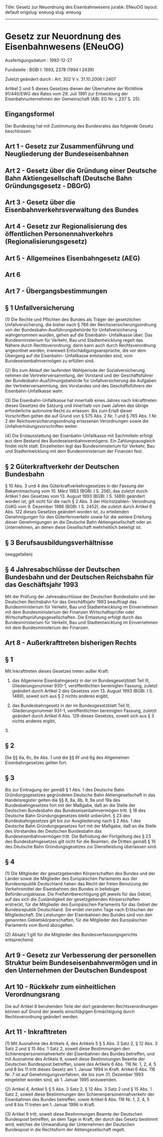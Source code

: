 Title: Gesetz zur Neuordnung des Eisenbahnwesens
jurabk: ENeuOG
layout: default
origslug: eneuog
slug: eneuog

---

# Gesetz zur Neuordnung des Eisenbahnwesens (ENeuOG)

Ausfertigungsdatum
:   1993-12-27

Fundstelle
:   BGBl I: 1993, 2378 (1994 I 2439)

Zuletzt geändert durch
:   Art. 302 V v. 31.10.2006 I 2407

Artikel 2 und 5 dieses Gesetzes dienen der Übernahme der Richtlinie
91/440/EWG des Rates vom 29. Juli 1991 zur Entwicklung der
Eisenbahnunternehmen der Gemeinschaft (ABl. EG Nr. L 237 S. 25).


## Eingangsformel

Der Bundestag hat mit Zustimmung des Bundesrates das folgende Gesetz
beschlossen:


## Art 1 - Gesetz zur Zusammenführung und Neugliederung der Bundeseisenbahnen



## Art 2 - Gesetz über die Gründung einer Deutsche Bahn Aktiengesellschaft (Deutsche Bahn Gründungsgesetz - DBGrG)



## Art 3 - Gesetz über die Eisenbahnverkehrsverwaltung des Bundes



## Art 4 - Gesetz zur Regionalisierung des öffentlichen Personennahverkehrs (Regionalisierungsgesetz)



## Art 5 - Allgemeines Eisenbahngesetz (AEG)



## Art 6



## Art 7 - Übergangsbestimmungen



## § 1 Unfallversicherung

(1) Die Rechte und Pflichten des Bundes als Träger der gesetzlichen
Unfallversicherung, die bisher nach § 766 der
Reichsversicherungsordnung von der Bundesbahn-Ausführungsbehörde für
Unfallversicherung wahrgenommen wurden, gehen auf die Eisenbahn-
Unfallkasse über. Das Bundesministerium für Verkehr, Bau und
Stadtentwicklung regelt das Nähere durch Rechtsverordnung; darin kann
auch durch Rechtsverordnung angeordnet werden, inwieweit
Entschädigungsansprüche, die vor dem Übergang auf die Eisenbahn-
Unfallkasse entstanden sind, vom Bundeseisenbahnvermögen zu erfüllen
sind.

(2) Bis zum Ablauf der laufenden Wahlperiode der Sozialversicherung
nehmen die Vertreterversammlung, der Vorstand und der Geschäftsführer
der Bundesbahn-Ausführungsbehörde für Unfallversicherung die Aufgaben
der Vertreterversammlung, des Vorstandes und des Geschäftsführers der
Eisenbahn-Unfallkasse wahr.

(3) Die Eisenbahn-Unfallkasse hat innerhalb eines Jahres nach
Inkrafttreten dieses Gesetzes die Satzung und innerhalb von zwei
Jahren das übrige erforderliche autonome Recht zu erlassen. Bis zum
Erlaß dieser Vorschriften gelten die auf Grund von § 575 Abs. 2 Nr. 1
und § 765 Abs. 1 Nr. 2 der Reichsversicherungsordnung erlassenen
Verordnungen sowie die Unfallverhütungsvorschriften weiter.

(4) Die Erstausstattung der Eisenbahn-Unfallkasse mit Sachmitteln
erfolgt aus dem Bestand des Bundeseisenbahnvermögens. Ein
Zahlungsausgleich findet nicht statt. Einzelheiten legt das
Bundesministerium für Verkehr, Bau und Stadtentwicklung mit dem
Bundesministerium der Finanzen fest.


## § 2 Güterkraftverkehr der Deutschen Bundesbahn

§ 10 Abs. 3 und 4 des Güterkraftverkehrsgesetzes in der Fassung der
Bekanntmachung vom 10. März 1983 (BGBl. I S. 256), das zuletzt durch
Artikel 1 des Gesetzes vom 13. August 1993 (BGBl. I S. 1489) geändert
worden ist, gilt nicht für die nach § 2 Abs. 3 der Höchstzahlen-
Verordnung GüKG vom 9. Dezember 1986 (BGBl. I S. 2452), die zuletzt
durch Artikel 6 Abs. 122 dieses Gesetzes geändert worden ist, zu
erteilenden Genehmigungen für den Güterfernverkehr sowie für die
weitere Erteilung dieser Genehmigungen an die Deutsche Bahn
Aktiengesellschaft oder an Unternehmen, an denen diese Gesellschaft
mehrheitlich beteiligt ist.


## § 3 Berufsausbildungsverhältnisse

(weggefallen)


## § 4 Jahresabschlüsse der Deutschen Bundesbahn und der Deutschen Reichsbahn für das Geschäftsjahr 1993

Mit der Prüfung der Jahresabschlüsse der Deutschen Bundesbahn und der
Deutschen Reichsbahn für das Geschäftsjahr 1993 beauftragt das
Bundesministerium für Verkehr, Bau und Stadtentwicklung im
Einvernehmen mit dem Bundesministerium der Finanzen Wirtschaftsprüfer
oder Wirtschaftsprüfungsgesellschaften. Die Entlastung erfolgt durch
das Bundesministerium für Verkehr, Bau und Stadtentwicklung im
Einvernehmen mit dem Bundesministerium der Finanzen.


## Art 8 - Außerkrafttreten bisherigen Rechts



## § 1

Mit Inkrafttreten dieses Gesetzes treten außer Kraft:

1.  das Allgemeine Eisenbahngesetz in der im Bundesgesetzblatt Teil III,
    Gliederungsnummer 930-1, veröffentlichten bereinigten Fassung, zuletzt
    geändert durch Artikel 2 des Gesetzes vom 13. August 1993 (BGBl. I S.
    1489), soweit sich aus § 2 nichts anderes ergibt,


2.  das Bundesbahngesetz in der im Bundesgesetzblatt Teil III,
    Gliederungsnummer 931-1, veröffentlichten bereinigten Fassung, zuletzt
    geändert durch Artikel 6 Abs. 129 dieses Gesetzes, soweit sich aus § 3
    nichts anderes ergibt,



3\.


## § 2

Die §§ 6a, 6c, 6e Abs. 1 und die §§ 6f und 6g des Allgemeinen
Eisenbahngesetzes gelten fort.


## § 3

Bis zur Eintragung der gemäß § 1 Abs. 1 des Deutsche Bahn
Gründungsgesetzes gegründeten Deutsche Bahn Aktiengesellschaft in das
Handelsregister gelten die §§ 8, 8a, 8b, 9, 9a und 19a des
Bundesbahngesetzes fort mit der Maßgabe, daß an die Stelle der
Deutschen Bundesbahn das Bundeseisenbahnvermögen tritt. § 18 des
Deutsche Bahn Gründungsgesetzes bleibt unberührt. § 23 des
Bundesbahngesetzes gilt bis zur Ausgliederung nach § 2 Abs. 1 des
Deutsche Bahn Gründungsgesetzes fort mit der Maßgabe, daß an die
Stelle des Vorstandes der Deutschen Bundesbahn das
Bundeseisenbahnvermögen tritt. Die Befristung der Fortgeltung des § 23
des Bundesbahngesetzes gilt nicht für die Beamten, die Dritten gemäß §
16 des Deutsche Bahn Gründungsgesetzes zur Dienstleistung überlassen
sind.


## § 4

(1) Die Mitglieder der gesetzgebenden Körperschaften des Bundes und
der Länder sowie die Mitglieder des Europäischen Parlaments aus der
Bundesrepublik Deutschland haben das Recht der freien Benutzung der
Verkehrsmittel der Eisenbahnen des Bundes in beliebiger
Beförderungsklasse. Die Freifahrtberechtigung gilt jeweils für das
Gebiet, auf das sich die Zuständigkeit der gesetzgebenden
Körperschaften erstreckt, für die Mitglieder des Europäischen
Parlaments für das Gebiet der Bundesrepublik Deutschland. Sie endet
vierzehn Tage nach Erlöschen der Mitgliedschaft. Die Leistungen der
Eisenbahnen des Bundes sind von den genannten Gebietskörperschaften,
für die Mitglieder des Europäischen Parlaments vom Bund abzugelten.

(2) Absatz 1 gilt für die Mitglieder des Bundesverfassungsgerichts
entsprechend.


## Art 9 - Gesetz zur Verbesserung der personellen Struktur beim Bundeseisenbahnvermögen und in den Unternehmen der Deutschen Bundespost



## Art 10 - Rückkehr zum einheitlichen Verordnungsrang

Die auf Artikel 6 beruhenden Teile der dort geänderten
Rechtsverordnungen können auf Grund der jeweils einschlägigen
Ermächtigung durch Rechtsverordnung geändert werden.


## Art 11 - Inkrafttreten

(1) Mit Ausnahme des Artikels 4, des Artikels 5 § 5 Abs. 3 Satz 2, §
12 Abs. 3 Satz 2 und § 15 Abs. 1 Satz 2, soweit diese Bestimmungen den
Schienenpersonennahverkehr der Eisenbahnen des Bundes betreffen, und
mit Ausnahme des Artikels 9, soweit diese Bestimmungen Beamte der
Deutschen Bundespost betreffen, sowie des Artikels 6 Abs. 116 Nr. 1,
2, 4, 5 und 8 bis 11 tritt dieses Gesetz am 1. Januar 1994 in Kraft.
Artikel 6 Abs. 116 Nr. 7 ist auf Genehmigungsverfahren, die bis zum
31\. Dezember 1993 eingeleitet worden sind, ab 1. Januar 1995
anzuwenden.

(2) Artikel 4, Artikel 5 § 5 Abs. 3 Satz 2, § 12 Abs. 3 Satz 2 und §
15 Abs. 1 Satz 2, soweit diese Bestimmungen den
Schienenpersonennahverkehr der Eisenbahnen des Bundes betreffen, sowie
Artikel 6 Abs. 116 Nr. 1, 2, 4, 5 und 8 bis 11 treten am 1. Januar
1996 in Kraft.

(3) Artikel 9 tritt, soweit diese Bestimmungen Beamte der Deutschen
Bundespost betreffen, an dem Tage in Kraft, der durch das Gesetz
bestimmt wird, welches die Umwandlung der Unternehmen der Deutschen
Bundespost in die Rechtsform der Aktiengesellschaft regelt.

